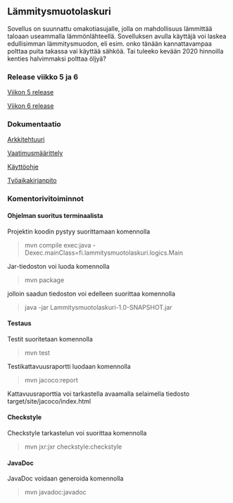 ## Lämmitysmuotolaskuri

Sovellus on suunnattu omakotiasujalle, jolla on mahdollisuus lämmittää taloaan useammalla lämmönlähteellä. Sovelluksen avulla käyttäjä voi laskea edullisimman lämmitysmuodon, eli esim. onko tänään kannattavampaa polttaa puita takassa vai käyttää sähköä. Tai tuleeko kevään 2020 hinnoilla kenties halvimmaksi polttaa öljyä?

### Release viikko 5 ja 6
[Viikon 5 release](https://github.com/armijuha/ot-harjoitustyo/releases/tag/viikko5)

[Viikon 6 release](https://github.com/armijuha/ot-harjoitustyo/releases/tag/viikko6)

### Dokumentaatio

[Arkkitehtuuri](https://github.com/armijuha/ot-harjoitustyo/blob/master/dokumentaatio/arkkitehtuuri.md)

[Vaatimusmäärittely](https://github.com/armijuha/ot-harjoitustyo/blob/master/dokumentaatio/vaatimusmaarittely.md)

[Käyttöohje](https://github.com/armijuha/ot-harjoitustyo/blob/master/dokumentaatio/kayttoohje.md)

[Työaikakirjanpito](https://github.com/armijuha/ot-harjoitustyo/blob/master/dokumentaatio/tuntikirjanpito.md)

### Komentorivitoiminnot

#### Ohjelman suoritus terminaalista

Projektin koodin pystyy suorittamaan komennolla 
> mvn compile exec:java -Dexec.mainClass=fi.lammitysmuotolaskuri.logics.Main

Jar-tiedoston voi luoda komennolla
> mvn package

jolloin saadun tiedoston voi edelleen suorittaa komennolla
> java -jar Lammitysmuotolaskuri-1.0-SNAPSHOT.jar

#### Testaus

Testit suoritetaan komennolla

> mvn test

Testikattavuusraportti luodaan komennolla

> mvn jacoco:report

Kattavuusraporttia voi tarkastella avaamalla selaimella tiedosto target/site/jacoco/index.html

#### Checkstyle

Checkstyle tarkastelun voi suorittaa komennolla
> mvn jxr:jxr checkstyle:checkstyle

#### JavaDoc

JavaDoc voidaan generoida komennolla
> mvn javadoc:javadoc
